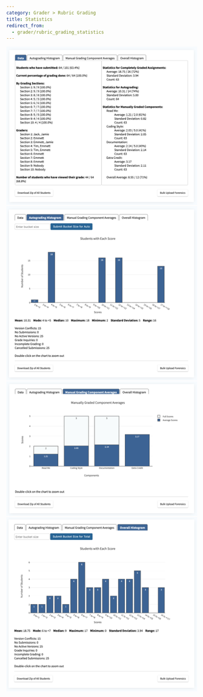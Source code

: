 ```yaml
---
category: Grader > Rubric Grading
title: Statistics
redirect_from:
  - grader/rubric_grading_statistics
---
```


![](/images/ta_grading/rubric_grading_data.png)
![](/images/ta_grading/rubric_grading_autograding_histogram.png)
![](/images/ta_grading/rubric_grading_manual_components.png)
![](/images/ta_grading/rubric_grading_overall_histogram.png)